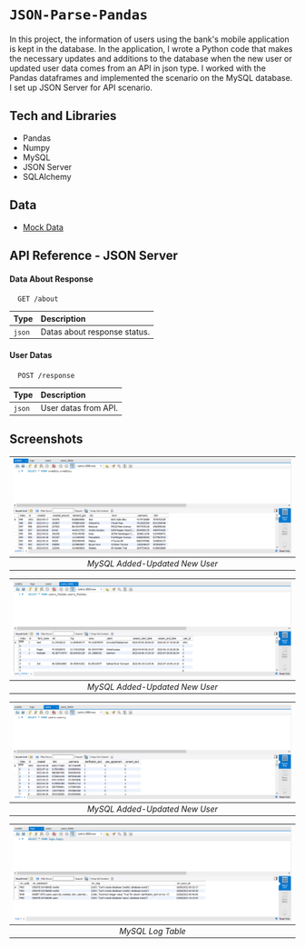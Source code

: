 
# `JSON-Parse-Pandas`
In this project, the information of users using the bank's mobile application is kept in the database. In 
the application, I wrote a Python code that makes the necessary updates and additions to the database 
when the new user or updated user data comes from an API in json type. I 
worked with the Pandas dataframes and implemented the scenario on the MySQL database. I set up 
JSON Server for API scenario.

## Tech and Libraries

- Pandas
- Numpy
- MySQL
- JSON Server
- SQLAlchemy



## Data

 - [Mock Data](MockData.json)

## API Reference - JSON Server

#### Data About Response

```http
  GET /about
```

| Type     | Description                |
| :------- | :------------------------- |
| `json` | Datas about response status. |

#### User Datas

```http
  POST /response
```

| Type     | Description                       |
| :------- | :-------------------------------- |
| `json` | User datas from API. |




## Screenshots

| ![mysql-add](screen-shots/mysql-add.png) |
| :--:|
| *MySQL Added-Updated New User* |

| ![mysql-add2](screen-shots/mysql-add2.png) |
| :--:|
| *MySQL Added-Updated New User* |

| ![mysql-add3](screen-shots/mysql-add3.png) |
| :--:|
| *MySQL Added-Updated New User* |

| ![mysql-add4](screen-shots/mysql-add4.png) |
| :--:|
| *MySQL Log Table* |

